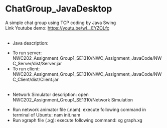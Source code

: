 # ChatGroup_JavaDesktop
A simple chat group using TCP coding by Java Swing
<br>
Link Youtube demo: https://youtu.be/wI__EYZOLfc
<br><br>
- Java description:<br>
 + To run server: NWC202_Assignment_Group1_SE1310/NWC_Assignment_JavaCode/NWC_Server/dist/Server.jar <br>
 + To run client: NWC202_Assignment_Group1_SE1310/NWC_Assignment_JavaCode/NWC_Client/dist/Client.jar <br><br>
- Network Simulator description: open NWC202_Assignment_Group1_SE1310/Network Simulation <br>
 + Run network animator file (.nam): execute following command in terminal of Ubuntu: nam init.nam <br>
 + Run xgraph file (.xg): execute following command: xg graph.xg
 
